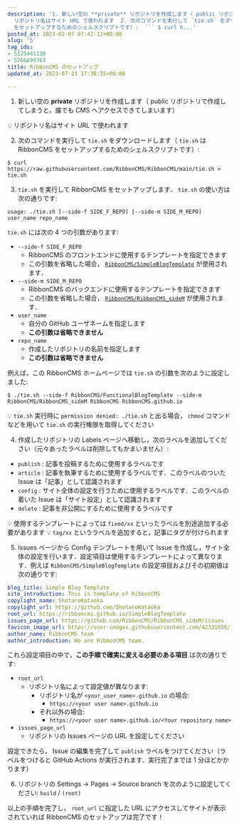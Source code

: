 ```yaml
---
description: '1. 新しい空の **private** リポジトリを作成します（ public リポジトリで作成してしまうと，誰でも CMS へアクセスできてしまいます）  💡
  リポジトリ名はサイト URL で使われます  2. 次のコマンドを実行して `tie.sh` をダウンロードします（ `tie.sh` は RibbonCMS
  をセットアップするためのシェルスクリプトです）:  ``` $ curl h...'
posted_at: 2023-02-07 07:42:12+00:00
slug: '5'
tag_ids:
- 5125441130
- 5766699763
title: RibbonCMS のセットアップ
updated_at: 2023-07-23 17:38:55+00:00

---
```

1. 新しい空の **private** リポジトリを作成します（ public リポジトリで作成してしまうと，誰でも CMS へアクセスできてしまいます）

💡 リポジトリ名はサイト URL で使われます

2. 次のコマンドを実行して `tie.sh` をダウンロードします（ `tie.sh` は RibbonCMS をセットアップするためのシェルスクリプトです）:

```
$ curl https://raw.githubusercontent.com/RibbonCMS/RibbonCMS/main/tie.sh > tie.sh
```

3. `tie.sh` を実行して RibbonCMS をセットアップします． `tie.sh` の使い方は次の通りです:

```
usage: ./tie.sh [--side-f SIDE_F_REPO] [--side-m SIDE_M_REPO] user_name repo_name
```

`tie.sh` には次の 4 つの引数があります:

- `--side-f SIDE_F_REPO`
    - RibbonCMS のフロントエンドに使用するテンプレートを指定できます
    - この引数を省略した場合， [`RibbonCMS/SimpleBlogTemplate`](https://github.com/RibbonCMS/SimpleBlogTemplate) が使用されます．
- `--side-m SIDE_M_REPO`
    - RibbonCMS のバックエンドに使用するテンプレートを指定できます
    - この引数を省略した場合， [`RibbonCMS/RibbonCMS_sideM`](https://github.com/RibbonCMS/RibbonCMS_sideM) が使用されます．
- `user_name`
    - 自分の GitHub ユーザネームを指定します
    - **この引数は省略できません**
- `repo_name`
    - 作成したリポジトリの名前を指定します
    - **この引数は省略できません**

例えば，この RibbonCMS ホームページでは `tie.sh` の引数を次のように設定しました:

```
$ ./tie.sh --side-f RibbonCMS/FunctionalBlogTemplate --side-m RibbonCMS/RibbonCMS_sideM RibbonCMS RibbonCMS.github.io
```

💡 `tie.sh` 実行時に `permission denied: ./tie.sh` と出る場合， `chmod` コマンドなどを用いて `tie.sh` の実行権限を取得してください

4. 作成したリポジトリの Labels ページへ移動し，次のラベルを追加してください（元々あったラベルは削除してもかまいません）:

- `publish` : 記事を投稿するために使用するラベルです
- `article` : 記事を執筆するために使用するラベルです．このラベルのついた Issue は「記事」として認識されます
- `config` : サイト全体の設定を行うために使用するラベルです．このラベルの着いた Issue は「サイト設定」として認識されます
- `delete` : 記事を非公開にするために使用するラベルです

💡 使用するテンプレートによっては `fixed/xx` といったラベルを別途追加する必要があります
💡 `tag/xx` というラベルを追加すると，記事にタグが付けられます

5. Issues ページから Config テンプレートを用いて Issue を作成し，サイト全体の設定を行います．設定項目は使用するテンプレートによって異なります．例えば `RibbonCMS/SimpleBlogTemplate` の設定項目およびその初期値は次の通りです:

```yml
blog_title: Simple Blog Template
site_introduction: This is template of RibbonCMS
copylight_name: ShotaroKataoka
copylight_url: https://github.com/ShotaroKataoka
root_url: https://ribboncms.github.io/SimpleBlogTemplate
issues_page_url: https://github.com/RibbonCMS/RibbonCMS_sideM/issues
favicon_image_url: https://user-images.githubusercontent.com/42331656/175183205-06dc6033-af20-44b9-ae3d-c3e68770a1f3.png
author_name: RibbonCMS team
author_introduction: We are RibbonCMS team.
```

これら設定項目の中で，**この手順で確実に変える必要のある項目** は次の通りです:

- `root_url`
    - リポジトリ名によって設定値が異なります:
        - リポジトリ名が `<your_user_name>.github.io` の場合:
            - `https://<your user name>.github.io`
        - それ以外の場合:
            - `https://<your user name>.github.io/<Your repository name>`
- `issues_page_url`
    - リポジトリの Issues ページの URL を設定してください

設定できたら， Issue の編集を完了して `publish` ラベルをつけてください（ラベルをつけると GitHub Actions が実行されます．実行完了までは 1 分ほどかかります）

6. リポジトリの Settings -> Pages -> Source branch を次のように設定してください: `build` / `(root)`

以上の手順を完了し， `root_url` に指定した URL にアクセスしてサイトが表示されていれば RibbonCMS のセットアップは完了です！

